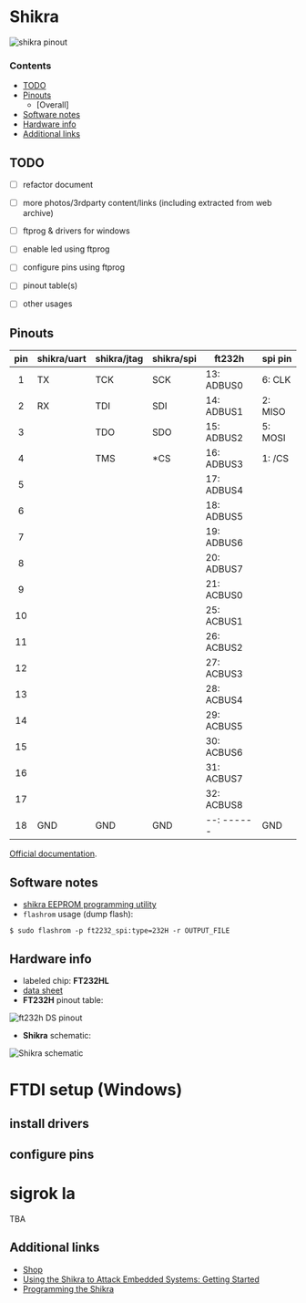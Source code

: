 

# Shikra


![shikra pinout](../master/resources/shikra_pinout.png)  


### Contents

 * [TODO](#todo)
 * [Pinouts](#pinouts)
   * [Overall]
 * [Software notes](#software-notes)
 * [Hardware info](#hardware-info)
 * [Additional links](#additional-links)




## TODO

- [ ] refactor document
- [ ] more photos/3rdparty content/links (including extracted from web archive)
- [ ] ftprog & drivers for windows
- [ ] enable led using ftprog
- [ ] configure pins using ftprog
- [ ] pinout table(s)
- [ ] other usages



## Pinouts

| pin | shikra/uart | shikra/jtag | shikra/spi |   ft232h   | spi pin |
|:---:|-------------|-------------|------------|------------|---------|
|  1  |      TX     |     TCK     |     SCK    | 13: ADBUS0 | 6:  CLK |
|  2  |      RX     |     TDI     |     SDI    | 14: ADBUS1 | 2: MISO |
|  3  |             |     TDO     |     SDO    | 15: ADBUS2 | 5: MOSI |
|  4  |             |     TMS     |    \*CS    | 16: ADBUS3 | 1:  /CS |
|  5  |             |             |            | 17: ADBUS4 |         |
|  6  |             |             |            | 18: ADBUS5 |         |
|  7  |             |             |            | 19: ADBUS6 |         |
|  8  |             |             |            | 20: ADBUS7 |         |
|  9  |             |             |            | 21: ACBUS0 |         |
| 10  |             |             |            | 25: ACBUS1 |         |
| 11  |             |             |            | 26: ACBUS2 |         |
| 12  |             |             |            | 27: ACBUS3 |         |
| 13  |             |             |            | 28: ACBUS4 |         |
| 14  |             |             |            | 29: ACBUS5 |         |
| 15  |             |             |            | 30: ACBUS6 |         |
| 16  |             |             |            | 31: ACBUS7 |         |
| 17  |             |             |            | 32: ACBUS8 |         |
| 18  |     GND     |     GND     |     GND    | --: ------ |   GND   |

[Official documentation](../master/resources/shikra_documentation.pdf).  


## Software notes

 - [shikra EEPROM programming utility](https://github.com/Xipiter/shikra-programmer)
 - `flashrom` usage (dump flash):
```
$ sudo flashrom -p ft2232_spi:type=232H -r OUTPUT_FILE
```




## Hardware info

 - labeled chip: **FT232HL**
 - [data sheet](https://www.ftdichip.com/Support/Documents/DataSheets/ICs/DS_FT232H.pdf)
 - **FT232H** pinout table:

![ft232h DS pinout](../master/resources/ft232h_datasheet_pinout_table.png)  

 - **Shikra** schematic:

![Shikra schematic](../master/resources/shikra_schematic.png)  


# FTDI setup (Windows)

## install drivers

## configure pins

# sigrok la

TBA

## Additional links

 - [Shop](https://int3.cc/products/the-shikra)
 - [Using the Shikra to Attack Embedded Systems: Getting Started](https://www.xipiter.com/musings/using-the-shikra-to-attack-embedded-systems-getting-started)
 - [Programming the Shikra](https://www.xipiter.com/musings/programming-the-shikra)




